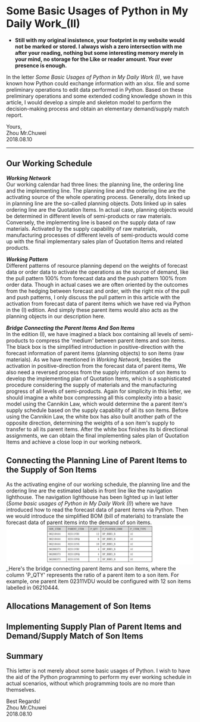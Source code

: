 # Some Basic Usages of Python in My Daily Work_(II)         
        
        
- **Still with my original insistence, your footprint in my website would not be marked or stored. I always wish a zero intersection with me after your reading, nothing but some interesting memory merely in your mind, no storage for the Like or reader amount. Your ever presence is enough.**           

In the letter _Some Basic Usages of Python in My Daily Work (I)_, we have known how Python could exchange information with an xlsx. file and some preliminary operations to edit data performed in Python. Based on these preliminary operations and some extended coding knowledge shown in this article, I would develop a simple and skeleton model to perform the decision-making process and obtain an elementary demand/supply match report.        
            
Yours,            
Zhou Mr.Chuwei            
2018.08.10

------------------------------           
           
## Our Working Schedule          
**_Working Network_**           
Our working calendar had three lines: the planning line, the ordering line and the implementing line. The planning line and the ordering line are the activating source of the whole operating process. Generally, dots linked up in planning line are the so-called planning objects. Dots linked up in sales ordering line are the Quotation Items. In actual case, planning objects would be determined in different levels of semi-products or raw materials. Conversely, the implementing line is based on the supply data of raw materials. Activated by the supply capability of raw materials, manufacturing processes of different levels of semi-products would come up with the final implementary sales plan of Quotation Items and related products.                 
         
                  
**_Working Pattern_**          
Different patterns of resource planning depend on the weights of forecast data or order data to activate the operations as the source of demand, like the pull pattern 100% from forecast data and the push pattern 100% from order data. Though in actual cases we are often oriented by the outcomes from the hedging between forecast and order, with the right mix of the pull and push patterns, I only discuss the pull pattern in this article with the activation from forecast data of parent items which we have red via Python in the (I) edition. And simply these parent items would also acts as the planning objects in our description here.           
        
        
**_Bridge Connecting the Parent Items And Son Items_**            
In the edition (I), we have imagined a black box containing all levels of semi-products to compress the 'medium' between parent items and son items. The black box is the simplified introduction in positive-direction with the forecast information of parent items (planning objects) to son items (raw materials). As we have mentioned in _Working Network_, besides the activation in positive-direction from the forecast data of parent items, We also need a reversed process from the supply information of son items to develop the implementing plan of Quotation Items, which is a sophisticated procedure considering the supply of materials and the manufacturing progress of all levels of semi-products. Again for simplicity in this letter, we should imagine a white box compressing all this complexity into a basic model using the Cannikin Law, which would determine the a parent item's supply schedule based on the supply capability of all its son items. Before using the Cannikin Law, the white box has also built another path of the opposite direction,  determining the weights of a son item's supply to transfer to all its parent items. After the white box finishes its bi directional assignments, we can obtain the final implementing sales plan of Quotation Items and achieve a close loop in our working network.        
          
          
## Connecting the Planning Line of Parent Items to the Supply of Son Items        
As the activating engine of our working schedule, the planning line and the ordering line are the estimated labels in front line like the navigation lighthouse. The navigation lighthouse has been lighted up in last letter (_Some basic usages of Python in My Daily Work (I)_) where we have introduced how to read the forecast data of parent items via Python. Then we would introduce the simplified BOM (bill of materials) to translate the forecast data of parent items into the demand of son items.               
![BOM](https://github.com/zhouchw5/Python_excel.github.io/blob/Python/BOM.jpg)                
_Here's the bridge connecting parent items and son items, where the column 'P_QTY' represents the ratio of a parent item to a son item. For example, one parent item 02311VDU would be configured with 12 son items labelled in 06210444.         


      
               
            



## Allocations Management of Son Items         

      
## Implementing Supply Plan of Parent Items and Demand/Supply Match of Son Items           

       
       
          
              
## Summary         
This letter is not merely about some basic usages of Python. I wish to have the aid of the Python programming to perform my ever working schedule in actual scenarios, without which programming tools are no more than themselves.          

         
         
Best Regards!          
Zhou Mr.Chuwei         
2018.08.10           


    




















